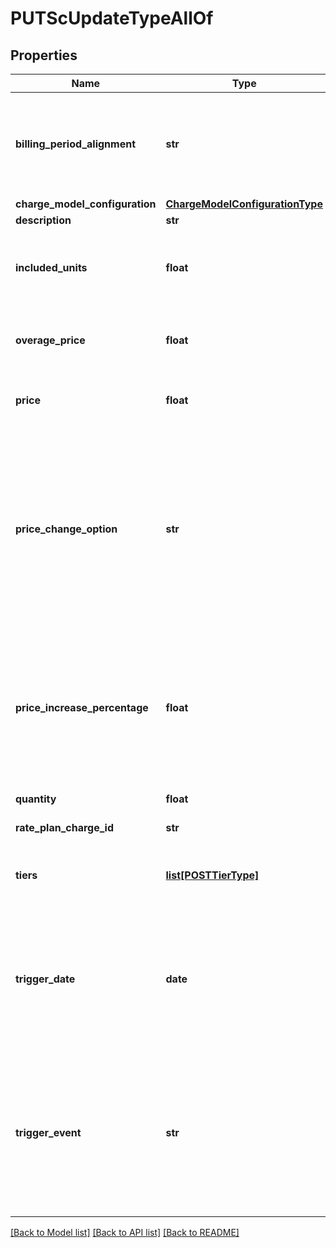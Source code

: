 # PUTScUpdateTypeAllOf

## Properties
Name | Type | Description | Notes
------------ | ------------- | ------------- | -------------
**billing_period_alignment** | **str** | Aligns charges within the same subscription if multiple charges begin on different dates.  Values:  * &#x60;AlignToCharge&#x60; * &#x60;AlignToSubscriptionStart&#x60; * &#x60;AlignToTermStart&#x60;  Available for the following charge types:  * Recurring * Usage-based  | [optional] 
**charge_model_configuration** | [**ChargeModelConfigurationType**](ChargeModelConfigurationType.md) |  | [optional] 
**description** | **str** | Description of the charge.  | [optional] 
**included_units** | **float** | Specifies the number of units in the base set of units for this charge. Must be &gt;&#x3D;0.  Available for the following charge types for the Overage charge model:  * &#x60;Recurring&#x60; * &#x60;Usage-based&#x60;  | [optional] 
**overage_price** | **float** | Price for units over the allowed amount.   Available for the following charge type for the Overage and Tiered with Overage charge models:  * Usage-based  | [optional] 
**price** | **float** | Price for units in the subscription rate plan.  Supports all charge types for the Flat Fee and Per Unit charge models  | [optional] 
**price_change_option** | **str** | Applies an automatic price change when a termed subscription is renewed. The Billing Admin setting **Enable Automatic Price Change When Subscriptions are Renewed?** must be set to Yes to use this field.  Values:  * &#x60;NoChange&#x60; (default) * &#x60;SpecificPercentageValue&#x60; * &#x60;UseLatestProductCatalogPricing&#x60;  Available for the following charge types:  * Recurring * Usage-based  Not available for the Fixed-Amount Discount charge model.  | [optional] 
**price_increase_percentage** | **float** | Specifies the percentage to increase or decrease the price of a termed subscription&#39;s renewal. Required if you set the &#x60;PriceChangeOption&#x60; field to &#x60;SpecificPercentageValue&#x60;.  Decimal between &#x60;-100&#x60; and &#x60;100&#x60;.  Available for the following charge types:  * Recurring * Usage-based  Not available for the Fixed-Amount Discount charge model.  | [optional] 
**quantity** | **float** | Quantity of units; must be greater than zero.  | [optional] 
**rate_plan_charge_id** | **str** | ID of a rate-plan charge for this subscription.  | 
**tiers** | [**list[POSTTierType]**](POSTTierType.md) | Container for Volume, Tiered or Tiered with Overage charge models. Supports the following charge types:  * One-time * Recurring * Usage-based  | [optional] 
**trigger_date** | **date** | Specifies when to start billing the customer for the charge. Required if the &#x60;triggerEvent&#x60; field is set to USD.  &#x60;triggerDate&#x60; cannot be updated for the following using the REST update subscription call:  * One-time charge type * Discount-Fixed Amount charge model * Discount-Percentage charge model  | [optional] 
**trigger_event** | **str** | Specifies when to start billing the customer for the charge.  Values:  * &#x60;UCE&#x60; * &#x60;USA&#x60; * &#x60;UCA&#x60; * &#x60;USD&#x60;  This is the date when charge changes in the REST request become effective.  &#x60;triggerEvent&#x60; cannot be updated for the following using the REST update subscription call:  * One-time charge type * Discount-Fixed Amount charge model * Discount-Percentage charge model  | [optional] 

[[Back to Model list]](../README.md#documentation-for-models) [[Back to API list]](../README.md#documentation-for-api-endpoints) [[Back to README]](../README.md)


